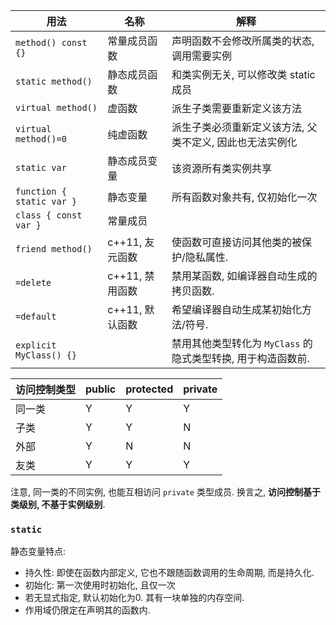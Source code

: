 | 用法                      | 名称            | 解释                                                         |
| ------------------------- | --------------- | ------------------------------------------------------------ |
| `method() const {}`       | 常量成员函数    | 声明函数不会修改所属类的状态, 调用需要实例                   |
| `static method()`         | 静态成员函数    | 和类实例无关, 可以修改类 static 成员                         |
| `virtual method()`        | 虚函数          | 派生子类需要重新定义该方法                                   |
| `virtual method()=0`      | 纯虚函数        | 派生子类必须重新定义该方法, 父类不定义, 因此也无法实例化     |
| `static var`              | 静态成员变量    | 该资源所有类实例共享                                         |
| `function { static var }` | 静态变量        | 所有函数对象共有, 仅初始化一次                               |
| `class { const var }`     | 常量成员        |                                                              |
| `friend method()`         | c++11, 友元函数 | 使函数可直接访问其他类的被保护/隐私属性.                     |
| `=delete`                 | c++11, 禁用函数 | 禁用某函数, 如编译器自动生成的拷贝函数.                      |
| `=default`                | c++11, 默认函数 | 希望编译器自动生成某初始化方法/符号.                         |
| `explicit MyClass() {}`   |                 | 禁用其他类型转化为 `MyClass` 的隐式类型转换, 用于构造函数前. |

| 访问控制类型   | public | protected | private |
| ------ | ------ | --------- | ------- |
| 同一类 | Y      | Y         | Y       |
| 子类   | Y      | Y         | N       |
| 外部 | Y      | N         | N       |
| 友类   | Y      | Y         | Y        |

注意, 同一类的不同实例, 也能互相访问 `private` 类型成员. 换言之, **访问控制基于类级别, 不基于实例级别**.

### `static`

静态变量特点:
- 持久性: 即使在函数内部定义, 它也不跟随函数调用的生命周期, 而是持久化.
- 初始化: 第一次使用时初始化, 且仅一次
- 若无显式指定, 默认初始化为0. 其有一块单独的内存空间.    
- 作用域仍限定在声明其的函数内.

